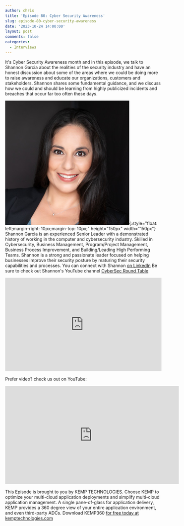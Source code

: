 ```yaml
---
author: chris
title: 'Episode 80: Cyber Security Awareness'
slug: episode-80-cyber-security-awareness
date: '2023-10-24 14:00:00'
layout: post
comments: false
categories:
  - Interviews
---
```


It's Cyber Security Awareness month and in this episode, we talk to Shannon Garcia about the realities of the security industry and have an honest discussion about some of the areas where we could be doing more to raise awareness and educate our organizations, customers and stakeholders. Shannon shares some fundamental guidance, and we discuss how we could and should be learning from highly publicized incidents and breaches that occur far too often these days.

![Shannon](/images/uploads/2023/10/shannon.jpeg){:style="float: left;margin-right: 10px;margin-top: 10px;" height="150px" width="150px"} Shannon Garcia is an experienced Senior Leader with a demonstrated history of working in the computer and cybersecurity industry. Skilled in Cybersecurity, Business Management, Program/Project Management, Business Process Improvement, and Building/Leading High Performing Teams. Shannon is a strong and passionate leader focused on helping businesses improve their security posture by maturing their security capabilities and processes. You can connect with Shannon [on LinkedIn](https://www.linkedin.com/in/shannongarcia/) Be sure to check out Shannon's YouTube channel [CyberSec Round Table](https://www.youtube.com/@cybersecroundtable)

<p><iframe width="100%" height="300" scrolling="no" frameborder="no" allow="autoplay" src="https://w.soundcloud.com/player/?url=https%3A//api.soundcloud.com/tracks/1648728300&color=%23ff5500&auto_play=false&hide_related=false&show_comments=true&show_user=true&show_reposts=false&show_teaser=true&visual=true"></iframe></p>

Prefer video? check us out on YouTube:

<p><iframe width="560" height="315" src="https://www.youtube.com/embed/6B-TSBO10Lg?si=AuzUSzvawiCxoTcC" title="YouTube video player" frameborder="0" allow="accelerometer; autoplay; clipboard-write; encrypted-media; gyroscope; picture-in-picture; web-share" allowfullscreen></iframe></p>

This Episode is brought to you by KEMP TECHNOLOGIES. Choose KEMP to optimize your multi-cloud application deployments and simplify multi-cloud application management. A single pane-of-glass for application delivery, KEMP provides a 360 degree view of your entire application environment, and even third-party ADCs. Download KEMP360 [for free today at kemptechnologies.com](https://kempte.ch/2MYXjew)
